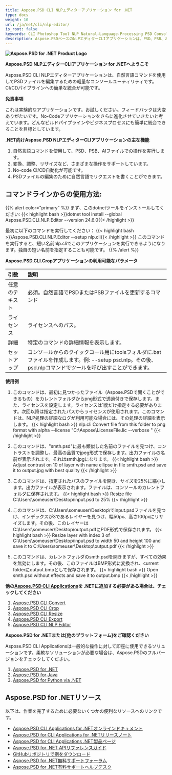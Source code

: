 ```yaml
---
title: Aspose.PSD CLI NLPエディターアプリケーション for .NET
type: docs
weight: 10
url: /ja/net/cli/nlp-editor/
is_root: false
keywords: CLI Photoshop Tool NLP Natural-Language-Processing PSD Console C# Library PSD API
description: Aspose.PSDベースのNLPエディターCLIアプリケーションは、PSD、PSB、およびAIファイルフォーマットを使用してPSDファイルを編集するためのものです。No-code CI/CD Automationが可能です。PSDファイルの編集には自然言語でリクエストを書くだけで、変換、調整、リサイズなどのさまざまな操作を実行できます。Adobe PhotoshopやAdobe Illustratorのインストールは不要で、追加のコードなしにコンソールから実行できます。
---
```


**![Aspose.PSD for .NET Product Logo](home_1.png)**

**Aspose.PSD NLPエディターCLIアプリケーション for .NETへようこそ**

Aspose.PSD CLI NLPエディターアプリケーションは、自然言語コマンドを使用してPSDファイルを編集するための軽量なコンソールユーティリティです。CI/CDパイプラインへの簡単な統合が可能です。

**免責事項**

これは実験的なアプリケーションです。お試しください。フィードバックは大変ありがたいです。No-Codeアプリケーションをさらに進化させていきたいと考えています。どんなビルドパイプラインやビジネスプロセスにも簡単に統合できることを目標としています。

**.NET向けAspose.PSD NLPエディターCLIアプリケーションの主な機能**

1. 自然言語コマンドを使用して、PSD、PSB、AIファイルでの操作を実行します。
2. 変換、調整、リサイズなど、さまざまな操作をサポートしています。
3. No-code CI/CD自動化が可能です。
4. PSDファイルの編集のために自然言語でリクエストを書くことができます。

## **コマンドラインからの使用方法:**

{{% alert color="primary" %}}
まず、このdotnetツールをインストールしてください:
{{< highlight bash >}}dotnet tool install --global Aspose.PSD.CLI.NLP.Editor --version 24.6.0{{< /highlight >}}

最初に以下のコマンドを実行してください：
{{< highlight bash >}}Aspose.PSD.CLI.NLP.Editor --setup nlp.cli{{< /highlight >}}
このコマンドを実行すると、短い名前nlp.cliでこのアプリケーションを実行できるようになります。独自の短い名前を指定することも可能です。
{{% /alert %}}

**Aspose.PSD.CLI.Cropアプリケーションの利用可能なパラメータ**

| **引数**    | **説明**                     |
|:-------------|:----------------------------|
| 任意のテキスト | 必須。自然言語でPSDまたはPSBファイルを更新するコマンド      |
| ライセンス     | ライセンスへのパス。               |
| 詳細         | 特定のコマンドの詳細情報を表示します。 |
| セットアップ     | コンソールからのクイックコール用にtoolsフォルダに.batファイルを作成します。例: --setup psd.nlp。その後、psd.nlpコマンドでツールを呼び出すことができます。 |

**使用例**

1. このコマンドは、最初に見つかったファイル（Aspose.PSDで開くことができるもの）をカレントフォルダからpng形式で透過付きで保存します。また、ライセンスを設定します。ライセンスは1度だけ指定する必要があります。次回以降は指定されたパスからライセンスが使用されます。このコマンドは、NLP処理の詳細なログが利用可能な場合には、その処理の詳細を表示します。
{{< highlight bash >}}
  nlp.cli Convert file from this folder to png format with alpha --license "C:\Aspose\LicenseFile.lic --verbose "
{{< /highlight >}}

2. このコマンドは、"smth.psd"に最も類似した名前のファイルを見つけ、コントラストを調整し、最高の品質でjpeg形式で保存します。出力ファイルの名前が表示されます。それはsmth.jpgになります。
{{< highlight bash >}}
Adjust contrast on 10 of layer with name ellipse in file smth.psd and save it to output.jpg with best quality
{{< /highlight >}}

3. このコマンドは、指定されたパスのファイルを開き、サイズを25%に縮小します。出力ファイルが表示されます。ファイルは、コンソールのカレントフォルダに保存されます。
{{< highlight bash >}}
Resize file C:\Users\someuser\Desktop\input.psd to 25%
{{< /highlight >}}

4. このコマンドは、C:\Users\someuser\Desktop\でinput.psdファイルを見つけ、インデックスが3であるレイヤーを見つけ、幅50px、高さ100pxにリサイズします。その後、このレイヤーはC:\Users\someuser\Desktop\output.pdfにPDF形式で保存されます。
{{< highlight bash >}}
 Resize layer with index 3 of C:\Users\someuser\Desktop\input.psd to width 50 and height 100 and save it to C:\Users\someuser\Desktop\output.pdf
 {{< /highlight >}}

 5. このコマンドは、カレントフォルダのsmth.psdを開きますが、すべての効果を無効にします。その後、このファイルはBMP形式に変換され、current folderにoutput.bmpとして保存されます。
 {{< highlight bash >}}
 Open smth.psd without effects and save it to output.bmp
 {{< /highlight >}}

**他の[Aspose.PSD CLI Applications](https://docs.aspose.com/psd/net/cli)を .NETに追加する必要がある場合は、チェックしてください**

1. [Aspose.PSD CLI Convert](/psd/ja/net/cli/convert)
2. [Aspose.PSD CLI Crop](/psd/ja/net/cli/crop)
3. [Aspose.PSD CLI Resize](/psd/ja/net/cli/resize)
4. [Aspose.PSD CLI Export](/psd/ja/net/cli/export)
5. [Aspose.PSD CLI NLP Editor](/psd/ja/net/cli/nlp-editor)

**Aspose.PSD for .NETまたは[他のプラットフォーム]をご確認ください**

Aspose.PSD CLI Applicationsは一般的な操作に対して即座に使用できるソリューションです。柔軟なソリューションが必要な場合は、Aspose.PSDのフルバージョンをチェックしてください。

1. [Aspose.PSD for .NET](https://releases.aspose.com/psd/net/)
2. [Aspose.PSD for Java](https://releases.aspose.com/psd/java/) 
3. [Aspose.PSD for Python via .NET](https://releases.aspose.com/psd/python-net/)

## **Aspose.PSD for .NETリソース**

以下は、作業を完了するために必要ないくつかの便利なリソースへのリンクです。

- [Aspose.PSD CLI Applications for .NETオンラインドキュメント](/psd/ja/net/cli/conversion)
- [Aspose.PSD for CLI Applications for .NETリリースノート](/psd/ja/net/cli/conversion/release-notes/)
- [Aspose.PSD for CLI Applications .NET製品ページ](https://products.aspose.com/psd/net/cli)
- [Aspose.PSD for .NET APIリファレンスガイド](https://reference.aspose.com/net/psd)
- [GitHubリポジトリで例をダウンロード](https://github.com/aspose-psd/CLI-Applications)
- [Aspose.PSD for .NET無料サポートフォーラム](https://forum.aspose.com/c/psd)
- [Aspose.PSD for .NET有料サポートヘルプデスク](https://helpdesk.aspose.com/)

